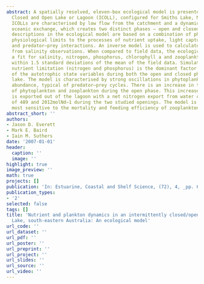 ```yaml
---
abstract: A spatially resolved, eleven-box ecological model is presented for an Intermittently
  Closed and Open Lake or Lagoon (ICOLL), configured for Smiths Lake, NSW Australia.
  ICOLLs are characterised by low flow from the catchment and a dynamic sand bar blocking
  oceanic exchange, which creates two distinct phases – open and closed. The process
  descriptions in the ecological model are based on a combination of physical and
  physiological limits to the processes of nutrient uptake, light capture by phytoplankton
  and predator–prey interactions. An inverse model is used to calculate mixing coefficients
  from salinity observations. When compared to field data, the ecological model obtains
  a fit for salinity, nitrogen, phosphorus, chlorophyll a and zooplankton which is
  within 1.5 standard deviations of the mean of the field data. Simulations show that
  nutrient limitation (nitrogen and phosphorus) is the dominant factor limiting growth
  of the autotrophic state variables during both the open and closed phases of the
  lake. The model is characterised by strong oscillations in phytoplankton and zooplankton
  abundance, typical of predator–prey cycles. There is an increase in the productivity
  of phytoplankton and zooplankton during the open phase. This increased productivity
  is exported out of the lagoon with a net nitrogen export from water column variables
  of 489 and 2012molNd−1 during the two studied openings. The model is found to be
  most sensitive to the mortality and feeding efficiency of zooplankton.
abstract_short: ''
authors:
- Jason D. Everett
- Mark E. Baird
- Iain M. Suthers
date: '2007-01-01'
header:
  caption: ''
  image: ''
highlight: true
image_preview: ''
math: true
projects: []
publication: 'In: Estuarine, Coastal and Shelf Science, (72), 4, _pp. 690--702_, https://doi.org/10.1016/j.ecss.2006.12.001'
publication_types:
- '2'
selected: false
tags: []
title: 'Nutrient and plankton dynamics in an intermittently closed/open lagoon, Smiths
  Lake, south-eastern Australia: An ecological model'
url_code: ''
url_dataset: ''
url_pdf: ''
url_poster: ''
url_preprint: ''
url_project: ''
url_slides: ''
url_source: ''
url_video: ''
---
```


